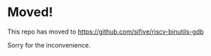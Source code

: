 Moved!
======

This repo has moved to https://github.com/sifive/riscv-binutils-gdb

Sorry for the inconvenience.
